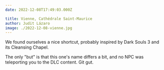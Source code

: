 ```yaml
---
date: 2022-12-08T17:49:03.000Z

title: Vienne, Cathédrale Saint-Maurice
author: Judit Lázaro
image: ./2022-12-08-vienne.jpg
---
```


We found ourselves a nice shortcut, probably inspired by Dark Souls 3 and its Cleansing Chapel.

The only "but" is that this one's name differs a bit, and no NPC was teleporting you to the DLC content. Git gut.
